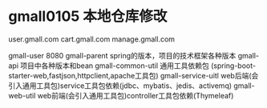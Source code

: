 # gmall0105 本地仓库修改

 user.gmall.com  cart.gmall.com  manage.gmall.com
 
gmall-user 8080
gmall-parent spring的版本，项目的技术框架各种版本
gmall-api  项目中各种版本和bean
gmall-common-util 通用工具依赖包 (spring-boot-starter-web,fastjson,httpclient,apache工具包)
gmall-service-uitl  web后端(会引入通用工具包)service工具包依赖(jdbc、mybatis、jedis、activemq)
gmall-web-util      web前端(会引入通用工具包)controller工具包依赖(Thymeleaf)
